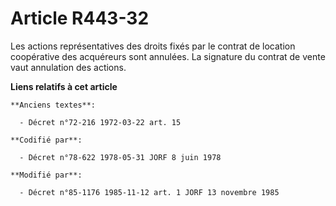 # Article R443-32

Les actions représentatives des droits fixés par le contrat de location coopérative des acquéreurs sont annulées. La
signature du contrat de vente vaut annulation des actions.

**Liens relatifs à cet article**

	**Anciens textes**:

	  - Décret n°72-216 1972-03-22 art. 15

	**Codifié par**:

	  - Décret n°78-622 1978-05-31 JORF 8 juin 1978

	**Modifié par**:

	  - Décret n°85-1176 1985-11-12 art. 1 JORF 13 novembre 1985
